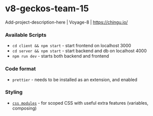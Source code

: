 # v8-geckos-team-15

Add-project-description-here | Voyage-8 | https://chingu.io/

### Available Scripts

- `cd client && npm start` - start frontend on localhost 3000
- `cd server && npm start` - start backend and db on localhost 4000
- `npm run dev` - starts both backend and frontend

### Code format

- `prettier` - needs to be installed as an extension, and enabled

### Styling

- [`css modules`](https://github.com/css-modules/css-modules) - for scoped CSS with useful extra features (variables, composing)
